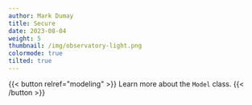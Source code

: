 ```yaml
---
author: Mark Dumay
title: Secure
date: 2023-08-04
weight: 5
thumbnail: /img/observatory-light.png
colormode: true
tilted: true
---
```


{{< button relref="modeling" >}}
    Learn more about the `Model` class.
{{< /button >}}
